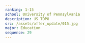 ```yaml
---
ranking: 1-15
school: University of Pennsylvania
description: US TOP8
src: /assets/offer_update/015.jpg
major: Education
sequence: 29
---
```

